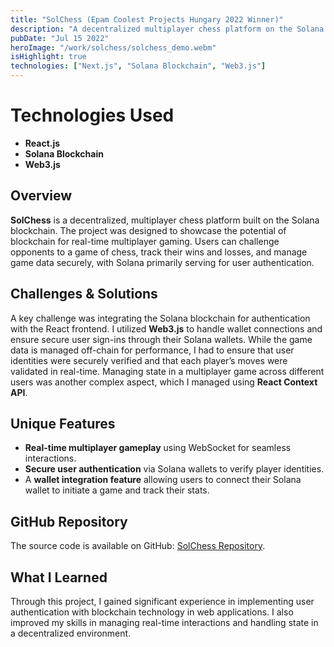 ```yaml
---
title: "SolChess (Epam Coolest Projects Hungary 2022 Winner)"
description: "A decentralized multiplayer chess platform on the Solana blockchain, featuring real-time gameplay and blockchain-based game validation."
pubDate: "Jul 15 2022"
heroImage: "/work/solchess/solchess_demo.webm"
isHighlight: true
technologies: ["Next.js", "Solana Blockchain", "Web3.js"]
---
```


# Technologies Used

- **React.js**
- **Solana Blockchain**
- **Web3.js**

## Overview

**SolChess** is a decentralized, multiplayer chess platform built on the Solana blockchain. The project was designed to showcase the potential of blockchain for real-time multiplayer gaming. Users can challenge opponents to a game of chess, track their wins and losses, and manage game data securely, with Solana primarily serving for user authentication.

## Challenges & Solutions

A key challenge was integrating the Solana blockchain for authentication with the React frontend. I utilized **Web3.js** to handle wallet connections and ensure secure user sign-ins through their Solana wallets. While the game data is managed off-chain for performance, I had to ensure that user identities were securely verified and that each player’s moves were validated in real-time. Managing state in a multiplayer game across different users was another complex aspect, which I managed using **React Context API**.

## Unique Features

- **Real-time multiplayer gameplay** using WebSocket for seamless interactions.
- **Secure user authentication** via Solana wallets to verify player identities.
- A **wallet integration feature** allowing users to connect their Solana wallet to initiate a game and track their stats.

## GitHub Repository

The source code is available on GitHub: [SolChess Repository](https://github.com/Elod-T/_SolChess).

## What I Learned

Through this project, I gained significant experience in implementing user authentication with blockchain technology in web applications. I also improved my skills in managing real-time interactions and handling state in a decentralized environment.
